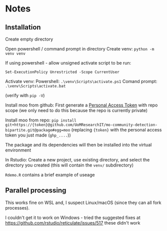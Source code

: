 # Notes

## Installation

Create empty directory

Open powershell / command prompt in directory
Create venv:
`python -m venv venv`

If using powershell - allow unsigned activate script to be run:

`Set-ExecutionPolicy Unrestricted -Scope CurrentUser`

Activate venv:
Powershell: `.\venv\Scripts\activate.ps1`
Comand prompt: `.\venv\Scripts\activate.bat`

(verify with `pip -V`)

Install moo from github:
First generate a [Personal Access Token](https://github.com/settings/tokens) with repo scope
(we only need to do this because the repo is currently private)

Install moo from repo:
`pip install git+https://{token}@github.com/UoMResearchIT/mo-community-detection-bipartite.git@package#egg=moo`
(replacing `{token}` with the personal access token you just made (`ghp_....`))

The package and its dependencies will then be installed into the virtual environment

In Rstudio:
Create a new project, use existing directory, and select the directory you created (this will contain the `venv/` subdirectory)

`Rdemo.R` contains a brief example of useage

## Parallel processing

This works fine on WSL and, I suspect Linux/macOS (since they can all fork processes).

I couldn't get it to work on Windows - tried the suggested fixes at
https://github.com/rstudio/reticulate/issues/517
these didn't work






